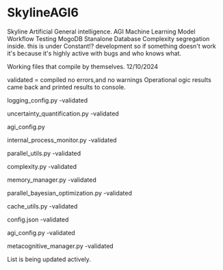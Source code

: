 # SkylineAGI6
Skyline Artificial General intelligence. AGI Machine Learning Model
Workflow Testing
MogoDB Stanalone Database
Complexity segregation inside.
this is under Constant!? development so if something doesn't 
work it's because it's highly active with bugs and who knows what.


Working files that compile by themselves.
12/10/2024

validated = compiled no errors,and no warnings
Operational ogic 
results came back and printed results to console.

logging_config.py -validated

uncertainty_quantification.py -validated

agi_config.py

internal_process_monitor.py -validated

parallel_utils.py -validated

complexity.py -validated

memory_manager.py -validated

parallel_bayesian_optimization.py -validated

cache_utils.py -validated

config.json -validated

agi_config.py -validated

metacognitive_manager.py -validated

List is being updated actively.
